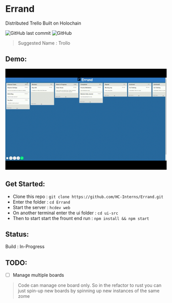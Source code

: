 # Errand

Distributed Trello Built on Holochain

![GitHub last commit](https://img.shields.io/github/last-commit/HC-Interns/Trollo.svg)
![GitHub](https://img.shields.io/github/license/HC-Interns/Trollo.svg)

> Suggested Name : Trollo

## Demo:

![CreatePost](Errand.gif)


## Get Started:

- Clone this repo : `git clone https://github.com/HC-Interns/Errand.git`
- Enter the folder : `cd Errand`
- Start the server : `hcdev web`
- On another terminal enter the ui folder : `cd ui-src`
- Then to start start the frount end run : `npm install && npm start`

## Status:
Build : In-Progress

## TODO:

 - [ ] Manage multiple boards
> Code can manage one board only. So in the refactor to rust you can just spin-up new boards by spinning up new instances of the same zome
